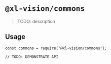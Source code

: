 # `@xl-vision/commons`

> TODO: description

## Usage

```
const commons = require('@xl-vision/commons');

// TODO: DEMONSTRATE API
```
